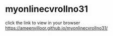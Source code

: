 # myonlinecvrollno31
click the link to view in your browser https://ameenvilloor.github.io/myonlinecvrollno31/
